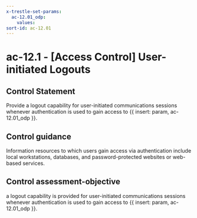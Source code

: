 ```yaml
---
x-trestle-set-params:
  ac-12.01_odp:
    values:
sort-id: ac-12.01
---
```


# ac-12.1 - \[Access Control\] User-initiated Logouts

## Control Statement

Provide a logout capability for user-initiated communications sessions whenever authentication is used to gain access to {{ insert: param, ac-12.01_odp }}.

## Control guidance

Information resources to which users gain access via authentication include local workstations, databases, and password-protected websites or web-based services.

## Control assessment-objective

a logout capability is provided for user-initiated communications sessions whenever authentication is used to gain access to {{ insert: param, ac-12.01_odp }}.
